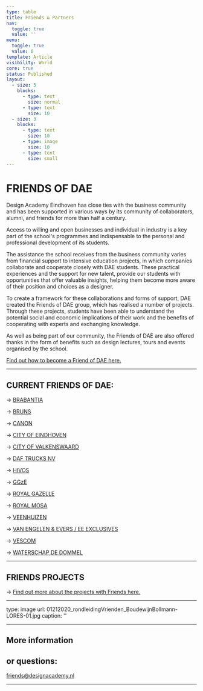 ```yaml
---
type: table
title: Friends & Partners
nav:
  toggle: true
  value: ''
menu:
  toggle: true
  value: 6
template: Article
visibility: World
core: true
status: Published
layout:
  - size: 5
    blocks:
      - type: text
        size: normal
      - type: text
        size: 10
  - size: 3
    blocks:
      - type: text
        size: 10
      - type: image
        size: 10
      - type: text
        size: small
---
```


# FRIENDS OF DAE

Design Academy Eindhoven has close ties with the business community and has been supported in various ways by its community of collaborators, alumni, and friends for more than half a century.

Access to willing and open businesses and individual in industry is a key part of the school's programmes and indispensable to the personal and professional development of its students.

The assistance the school receives from the business community varies from financial support to intensive education projects, in which companies collaborate and cooperate closely with DAE students. These practical experiences and the support for new talent, provide our students with opportunities that offer valuable insights, helping them become more aware of their position and choices as a designer.

To create a framework for these collaborations and forms of support, DAE created the Friends of DAE group, which has realised a number of projects. Through these projects, students have been able to understand the potential social and economic implications of their work and the benefits of cooperating with experts and exchanging knowledge. 

As well as being part of our community, the Friends of DAE are also offered thanks in the form of benefits such as design lectures, tours and events organised by the school.

[Find out how to become a Friend of DAE here.](https://www.designacademy.nl/p/about-dae/friends-and-partners/how-to-collaborate)

---

## CURRENT FRIENDS OF DAE:

→ [BRABANTIA](https://www.brabantia.com/nl/) 

→ [BRUNS](https://www.bruns.nl/)

→ [CANON](https://www.canon.nl/)

→ [CITY OF EINDHOVEN](https://www.eindhoven.nl/)

→ [CITY OF VALKENSWAARD](https://www.valkenswaard.nl/)

→ [DAF TRUCKS NV](https://www.daf.nl/)

→ [HIVOS](https://www.hivos.org/)

→ [GGzE](https://www.ggze.nl/nieuws/2020-10-driejarige-samenwerking-design-academy-eindhoven-en-ggze) 

→ [ROYAL GAZELLE](https://www.gazellebikes.com/)

→ [ROYAL MOSA](https://www.mosa.com/nl-nl)

→ [VEENHUIZEN](https://www.veenhuizenboeit.nl/)

→ [VAN ENGELEN & EVERS / EE EXCLUSIVES](http://www.ee-exclusives.com/)

→ [VESCOM](https://www.vescom.com/nl)

→ [WATERSCHAP DE DOMMEL](https://www.dommel.nl/index.html)

---

## FRIENDS PROJECTS
→ [Find out more about the projects with Friends here. ](https://www.designacademy.nl/p/about-dae/friends-and-partners/projects-with-friends)

---

type: image
url: 01212020_rondleidingVrienden_BoudewijnBollmann-LORES-01.jpg
caption: ''

---

## More information 

## or questions:



<friends@designacademy.nl>

---
